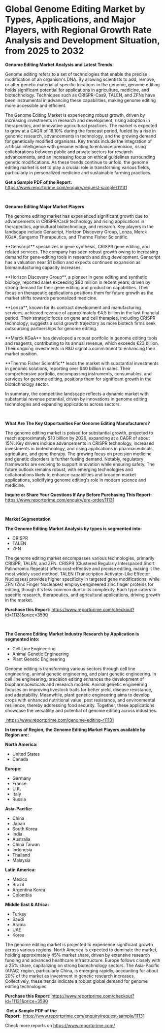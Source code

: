 <p><h1>Global Genome Editing Market by Types, Applications, and Major Players, with Regional Growth Rate Analysis and Development Situation, from 2025 to 2032</h1></p><p><strong>Genome Editing Market Analysis and Latest Trends</strong></p>
<p><p>Genome editing refers to a set of technologies that enable the precise modification of an organism's DNA. By allowing scientists to add, remove, or alter genetic material at specific locations in the genome, genome editing holds significant potential for applications in agriculture, medicine, and biotechnology. Techniques such as CRISPR-Cas9, TALEN, and ZFNs have been instrumental in advancing these capabilities, making genome editing more accessible and efficient.</p><p>The Genome Editing Market is experiencing robust growth, driven by increasing investments in research and development, rising adoption in therapeutics, and innovative agricultural practices. The market is expected to grow at a CAGR of 18.10% during the forecast period, fueled by a rise in genomic research, advancements in technology, and the growing demand for genetically modified organisms. Key trends include the integration of artificial intelligence with genome editing to enhance precision, rising collaborations between public and private sectors for research advancements, and an increasing focus on ethical guidelines surrounding genetic modifications. As these trends continue to unfold, the genome editing market is set to play a crucial role in transforming various fields, particularly in personalized medicine and sustainable farming practices.</p></p>
<p><strong>Get a Sample PDF of the Report:&nbsp;</strong> <a href="https://www.reportprime.com/enquiry/request-sample/11131?utm_campaign=2293&utm_medium=2&utm_source=Github&utm_content=ia&utm_term=20032025&utm_id=genome-editing">https://www.reportprime.com/enquiry/request-sample/11131</a></p>
<p>&nbsp;</p>
<p><strong>Genome Editing Major Market Players</strong></p>
<p><p>The genome editing market has experienced significant growth due to advancements in CRISPR/Cas9 technology and rising applications in therapeutics, agricultural biotechnology, and research. Key players in the landscape include Genscript, Horizon Discovery Group, Lonza, Merck KGaA, Sangamo Therapeutics, and Thermo Fisher Scientific.</p><p>**Genscript** specializes in gene synthesis, CRISPR gene editing, and related services. The company has seen robust growth owing to increasing demand for gene-editing tools in research and drug development. Genscript has a valuation near $1 billion and expects continued expansion as biomanufacturing capacity increases.</p><p>**Horizon Discovery Group**, a pioneer in gene editing and synthetic biology, reported sales exceeding $80 million in recent years, driven by strong demand for their gene editing and production capabilities. Their focus on therapeutic applications positions them for future growth as the market shifts towards personalized medicine.</p><p>**Lonza**, known for its contract development and manufacturing services, achieved revenue of approximately €4.5 billion in the last financial period. Their strategic focus on gene and cell therapies, including CRISPR technology, suggests a solid growth trajectory as more biotech firms seek outsourcing partnerships for genome editing.</p><p>**Merck KGaA** has developed a robust portfolio in genome editing tools and reagents, contributing to its annual revenue, which exceeds €23 billion. Their ongoing investments in R&D signal a commitment to enhancing their market position.</p><p>**Thermo Fisher Scientific** leads the market with substantial investments in genomic solutions, reporting over $40 billion in sales. Their comprehensive portfolio, encompassing instruments, consumables, and services for genome editing, positions them for significant growth in the biotechnology sector.</p><p>In summary, the competitive landscape reflects a dynamic market with substantial revenue potential, driven by innovations in genome editing technologies and expanding applications across sectors.</p></p>
<p>&nbsp;</p>
<p><strong>What Are The Key Opportunities For Genome Editing Manufacturers?</strong></p>
<p><p>The genome editing market is poised for substantial growth, projected to reach approximately $10 billion by 2026, expanding at a CAGR of about 15%. Key drivers include advancements in CRISPR technology, increased investments in biotechnology, and rising applications in pharmaceuticals, agriculture, and gene therapy. The growing focus on precision medicine and genetic disorders is further fueling demand. Notably, regulatory frameworks are evolving to support innovation while ensuring safety. The future outlook remains robust, with emerging technologies and collaborations likely to enhance capabilities and broaden market applications, solidifying genome editing's role in modern science and medicine.</p></p>
<p><strong>Inquire or Share Your Questions If Any Before Purchasing This Report:</strong> <a href="https://www.reportprime.com/enquiry/pre-order/11131?utm_campaign=2293&utm_medium=2&utm_source=Github&utm_content=ia&utm_term=20032025&utm_id=genome-editing">https://www.reportprime.com/enquiry/pre-order/11131</a></p>
<p>&nbsp;</p>
<p><strong>Market Segmentation</strong></p>
<p><strong>The Genome Editing Market Analysis by types is segmented into:</strong></p>
<p><ul><li>CRISPR</li><li>TALEN</li><li>ZFN</li></ul></p>
<p><p>The genome editing market encompasses various technologies, primarily CRISPR, TALEN, and ZFN. CRISPR (Clustered Regularly Interspaced Short Palindromic Repeats) offers cost-effective and precise editing, making it the most widely used method. TALEN (Transcription Activator-Like Effector Nucleases) provides higher specificity in targeted gene modifications, while ZFN (Zinc Finger Nucleases) employs engineered zinc finger proteins for editing, though it's less common due to its complexity. Each type caters to specific research, therapeutics, and agricultural applications, driving growth in the market.</p></p>
<p><strong>Purchase this Report:&nbsp;</strong><a href="https://www.reportprime.com/checkout?id=11131&price=3590&utm_campaign=2293&utm_medium=2&utm_source=Github&utm_content=ia&utm_term=20032025&utm_id=genome-editing">https://www.reportprime.com/checkout?id=11131&price=3590</a></p>
<p>&nbsp;</p>
<p><strong>The Genome Editing Market Industry Research by Application is segmented into:</strong></p>
<p><ul><li>Cell Line Engineering</li><li>Animal Genetic Engineering</li><li>Plant Genetic Engineering</li></ul></p>
<p><p>Genome editing is transforming various sectors through cell line engineering, animal genetic engineering, and plant genetic engineering. In cell line engineering, precision editing enhances the development of biopharmaceuticals and research models. Animal genetic engineering focuses on improving livestock traits for better yield, disease resistance, and adaptability. Meanwhile, plant genetic engineering aims to develop crops with enhanced nutritional value, pest resistance, and environmental resilience, thereby addressing food security. Together, these applications showcase the versatility and potential of genome editing across industries.</p></p>
<p><a href="https://www.reportprime.com/genome-editing-r11131?utm_campaign=2293&utm_medium=2&utm_source=Github&utm_content=ia&utm_term=20032025&utm_id=genome-editing">&nbsp;https://www.reportprime.com/genome-editing-r11131</a></p>
<p><strong>In terms of Region, the Genome Editing Market Players available by Region are:</strong></p>
<p>
    <p> <strong> North America: </strong>
        <ul>
            <li>United States</li>
            <li>Canada</li>
        </ul>
        </p> 
    <p> <strong> Europe: </strong>
        <ul>
            <li>Germany</li>
            <li>France</li>
            <li>U.K.</li>
            <li>Italy</li>
            <li>Russia</li>
        </ul>
        </p> 
    <p> <strong> Asia-Pacific: </strong>
        <ul>
            <li>China</li>
            <li>Japan</li>
            <li>South Korea</li>
            <li>India</li>
            <li>Australia</li>
            <li>China Taiwan</li>
            <li>Indonesia</li>
            <li>Thailand</li>
            <li>Malaysia</li>
        </ul>
        </p> 
    <p> <strong> Latin America: </strong>
        <ul>
            <li>Mexico</li>
            <li>Brazil</li>
            <li>Argentina Korea</li>
            <li>Colombia</li>
        </ul>
        </p> 
    <p> <strong> Middle East & Africa: </strong>
        <ul>
            <li>Turkey</li>
            <li>Saudi</li>
            <li>Arabia</li>
            <li>UAE</li>
            <li>Korea</li>
        </ul>
    </p>
    </p>
<p><p>The genome editing market is projected to experience significant growth across various regions. North America is expected to dominate the market, holding approximately 45% market share, driven by extensive research funding and advanced healthcare infrastructure. Europe follows closely with a 25% share, capitalizing on strong biotechnology sectors. The Asia-Pacific (APAC) region, particularly China, is emerging rapidly, accounting for about 20% of the market as investment in genetic research increases. Collectively, these trends indicate a robust global demand for genome editing technologies.</p></p>
<p><strong>Purchase this Report: </strong><a href="https://www.reportprime.com/checkout?id=11131&price=3590&utm_campaign=2293&utm_medium=2&utm_source=Github&utm_content=ia&utm_term=20032025&utm_id=genome-editing">https://www.reportprime.com/checkout?id=11131&price=3590</a></p>
<p>&nbsp;<strong>Get a Sample PDF of the Report:&nbsp;&nbsp;</strong><a href="https://www.reportprime.com/enquiry/request-sample/11131?utm_campaign=2293&utm_medium=2&utm_source=Github&utm_content=ia&utm_term=20032025&utm_id=genome-editing">https://www.reportprime.com/enquiry/request-sample/11131</a></p>
<p><strong></strong></p>
<p>Check more reports on <a href="https://www.reportprime.com/?utm_campaign=2293&utm_medium=2&utm_source=Github&utm_content=ia&utm_term=20032025&utm_id=genome-editing">https://www.reportprime.com/</a></p>